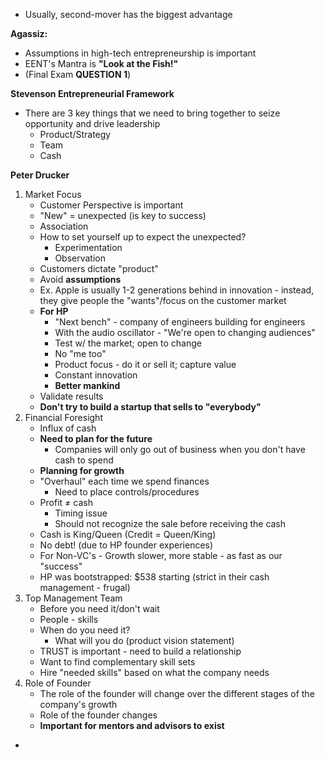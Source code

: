 - Usually, second-mover has the biggest advantage

**Agassiz:**
- Assumptions in high-tech entrepreneurship is important
- EENT's Mantra is **"Look at the Fish!"**
- (Final Exam **QUESTION 1**)

**Stevenson Entrepreneurial Framework**
- There are 3 key things that we need to bring together to seize opportunity and drive leadership
	- Product/Strategy
	- Team
	- Cash

**Peter Drucker**
1. Market Focus
	- Customer Perspective is important
	- "New" = unexpected (is key to success)
	- Association
	- How to set yourself up to expect the unexpected?
		- Experimentation
		- Observation
	- Customers dictate "product"
	- Avoid **assumptions**
	- Ex. Apple is usually 1-2 generations behind in innovation - instead, they give people the "wants"/focus on the customer market
	- **For HP**
		- "Next bench" - company of engineers building for engineers
		- With the audio oscillator - "We're open to changing audiences"
		- Test w/ the market; open to change
		- No "me too"
		- Product focus - do it or sell it; capture value
		- Constant innovation
		- **Better mankind**
	- Validate results
	- **Don't try to build a startup that sells to "everybody"**
2. Financial Foresight
	- Influx of cash
	- **Need to plan for the future**
		- Companies will only go out of business when you don't have cash to spend
	- **Planning for growth**
	- "Overhaul" each time we spend finances
		- Need to place controls/procedures
	- Profit $\neq$ cash
		- Timing issue
		- Should not recognize the sale before receiving the cash
	- Cash is King/Queen (Credit = Queen/King)
	- No debt! (due to HP founder experiences)
	- For Non-VC's - Growth slower, more stable - as fast as our "success"
	- HP was bootstrapped: \$538 starting (strict in their cash management - frugal)
3. Top Management Team
	- Before you need it/don't wait
	- People - skills
	- When do you need it?
		- What will you do (product vision statement)
	- TRUST is important - need to build a relationship
	- Want to find complementary skill sets
	- Hire "needed skills" based on what the company needs
4. Role of Founder
	- The role of the founder will change over the different stages of the company's growth
	- Role of the founder changes
	- **Important for mentors and advisors to exist**
- 